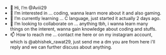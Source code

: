 - 👋 Hi, I’m @Aviii29
- 👀 I’m interested in ... coding, wanna learn more about it and also gaming.
- 🌱 I’m currently learning ... C language, just started it actually 2 days ago.
- 💞️ I’m looking to collaborate on ... anything tbh, i wanna learn many things on the interent, wanna gain knowledge about coding and stuffs.
- 📫 How to reach me ... contact me here or on my instagram account, which is @abhishek_rawat29, just send me a dm you are from here i'll reply and we can further discuss about anything.

<!---
Aviii29/Aviii29 is a ✨ special ✨ repository because its `README.md` (this file) appears on your GitHub profile.
You can click the Preview link to take a look at your changes.
--->

